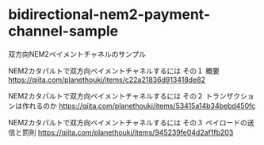 # bidirectional-nem2-payment-channel-sample
双方向NEM2ペイメントチャネルのサンプル

NEM2カタパルトで双方向ペイメントチャネルするには その１ 概要
https://qiita.com/planethouki/items/c22a21836d913418de82

NEM2カタパルトで双方向ペイメントチャネルするには その２ トランザクションは作れるのか
https://qiita.com/planethouki/items/53415a14b34bebd450fc

NEM2カタパルトで双方向ペイメントチャネルするには その３ ペイロードの送信と罰則
https://qiita.com/planethouki/items/945239fe04d2af1fb203
